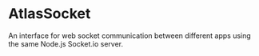 AtlasSocket
===========

An interface for web socket communication between different apps using the same Node.js Socket.io server.
